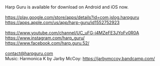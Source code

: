 Harp Guru is available for download on Android and iOS now.\
\
https://play.google.com/store/apps/details?id=com.jslog.harpguru \
https://apps.apple.com/us/app/harp-guru/id1552752923 \
\
https://www.youtube.com/channel/UC_uFG-i4MZeFE3JYoFv0R0A \
https://www.instagram.com/harp_guru/ \
https://www.facebook.com/harp.guru.52/ \
\
contact@harpguru.com
\
Music: Harmonica K by Jarby McCoy: https://jarbymccoy.bandcamp.com/
